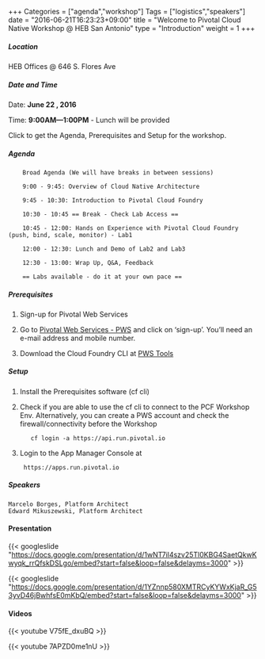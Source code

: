 +++
Categories = ["agenda","workshop"]
Tags = ["logistics","speakers"]
date = "2016-06-21T16:23:23+09:00"
title = "Welcome to Pivotal Cloud Native Workshop @ HEB San Antonio"
type = "Introduction"
weight = 1
+++
##### Location

HEB Offices @ 646 S. Flores Ave

##### Date and Time
Date: **June 22 , 2016**

Time: **9:00AM—1:00PM** - Lunch will be provided

Click to get the Agenda, Prerequisites and Setup for the workshop.

<!--more-->

##### Agenda

        Broad Agenda (We will have breaks in between sessions)

        9:00 - 9:45: Overview of Cloud Native Architecture

        9:45 - 10:30: Introduction to Pivotal Cloud Foundry

        10:30 - 10:45 == Break - Check Lab Access ==

        10:45 - 12:00: Hands on Experience with Pivotal Cloud Foundry (push, bind, scale, monitor) - Lab1

        12:00 - 12:30: Lunch and Demo of Lab2 and Lab3

        12:30 - 13:00: Wrap Up, Q&A, Feedback

        == Labs available - do it at your own pace ==


##### Prerequisites
1. Sign-up for Pivotal Web Services

2. Go to [Pivotal Web Services - PWS](http://run.pivotal.io/) and click on ‘sign-up’. You’ll need an e-mail address and mobile number.

3. Download the Cloud Foundry CLI at [PWS Tools](https://console.run.pivotal.io/tools)


##### Setup

1. Install the Prerequisites software (cf cli)

2. Check if you are able to use the cf cli to connect to the PCF Workshop Env. Alternatively, you can create a PWS account and check the firewall/connectivity before the Workshop

          cf login -a https://api.run.pivotal.io 

3. Login to the App Manager Console at

        https://apps.run.pivotal.io

##### Speakers

    Marcelo Borges, Platform Architect
    Edward Mikuszewski, Platform Architect

#### Presentation


{{< googleslide "https://docs.google.com/presentation/d/1wNT7il4szv25Tl0KBG4SaetQkwKwyqk_rrQfskDSLgo/embed?start=false&loop=false&delayms=3000" >}}

{{< googleslide "https://docs.google.com/presentation/d/1YZnnp580XMTRCyKYWxKjaR_G53yvD46jBwhfsE0mKbQ/embed?start=false&loop=false&delayms=3000" >}}



#### Videos


{{< youtube V75fE_dxuBQ >}}


{{< youtube 7APZD0me1nU >}}

